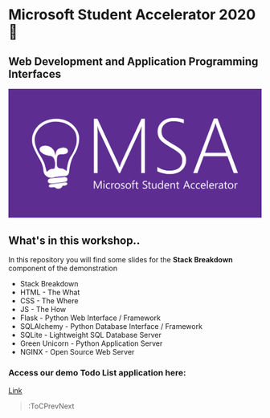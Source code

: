 
# Microsoft Student Accelerator 2020 🚀
## Web Development and Application Programming Interfaces


![Banner](/banner.jpeg)


## What's in this workshop..

In this repository you will find some slides for the **Stack Breakdown** component of the demonstration

- Stack Breakdown
- HTML - The What
- CSS - The Where
- JS - The How
- Flask - Python Web Interface / Framework
- SQLAlchemy - Python Database Interface / Framework
- SQLite - Lightweight SQL Database Server
- Green Unicorn - Python Application Server
- NGINX - Open Source Web Server

### Access our demo Todo List application here:
[Link](https://flasktodomd.azurewebsites.net/)

> :ToCPrevNext

